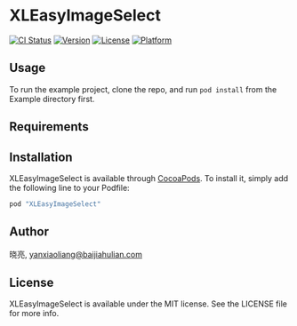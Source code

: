 # XLEasyImageSelect

[![CI Status](http://img.shields.io/travis/晓亮/XLEasyImageSelect.svg?style=flat)](https://travis-ci.org/晓亮/XLEasyImageSelect)
[![Version](https://img.shields.io/cocoapods/v/XLEasyImageSelect.svg?style=flat)](http://cocoapods.org/pods/XLEasyImageSelect)
[![License](https://img.shields.io/cocoapods/l/XLEasyImageSelect.svg?style=flat)](http://cocoapods.org/pods/XLEasyImageSelect)
[![Platform](https://img.shields.io/cocoapods/p/XLEasyImageSelect.svg?style=flat)](http://cocoapods.org/pods/XLEasyImageSelect)

## Usage

To run the example project, clone the repo, and run `pod install` from the Example directory first.

## Requirements

## Installation

XLEasyImageSelect is available through [CocoaPods](http://cocoapods.org). To install
it, simply add the following line to your Podfile:

```ruby
pod "XLEasyImageSelect"
```

## Author

晓亮, yanxiaoliang@baijiahulian.com

## License

XLEasyImageSelect is available under the MIT license. See the LICENSE file for more info.

